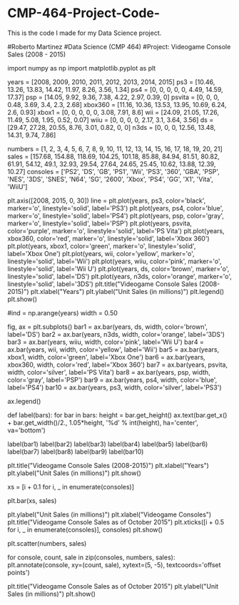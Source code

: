 # CMP-464-Project-Code-
This is the code I made for my Data Science project.

#Roberto Martinez
#Data Science (CMP 464)
#Project: Videogame Console Sales (2008 - 2015)

import numpy as np
import matplotlib.pyplot as plt

years = [2008, 2009, 2010, 2011, 2012, 2013, 2014, 2015]
ps3 = [10.46, 13.26, 13.83, 14.42, 11.97, 8.26, 3.56, 1.34]
ps4 = [0, 0, 0, 0, 0, 4.49, 14.59, 17.37]
psp = [14.05, 9.92, 9.36, 7.38, 4.22, 2.97, 0.39, 0]
psvita = [0, 0, 0, 0.48, 3.69, 3.4, 2.3, 2.68]
xbox360 = [11.16, 10.36, 13.53, 13.95, 10.69, 6.24, 2.6, 0.93]
xbox1 = [0, 0, 0, 0, 0, 3.08, 7.91, 8.6]
wii = [24.09, 21.05, 17.26, 11.49, 5.08, 1.95, 0.52, 0.07]
wiiu = [0, 0, 0, 0, 2.17, 3.1, 3.64, 3.56]
ds = [29.47, 27.28, 20.55, 8.76, 3.01, 0.82, 0, 0]
n3ds = [0, 0, 0, 12.56, 13.48, 14.31, 9.74, 7.86]

numbers = [1, 2, 3, 4, 5, 6, 7, 8, 9, 10, 11, 12, 13, 14, 15, 16, 17, 18, 19, 20, 21]
sales = [157.68, 154.88, 118.69, 104.25, 101.18, 85.88, 84.94, 81.51, 80.82, 61.91, 54.12, 49.1, 32.93, 29.54, 27.64, 24.65, 25.45, 10.62, 13.88, 12.39, 10.27]
consoles = ['PS2', 'DS', 'GB', 'PS1', 'Wii', 'PS3', '360', 'GBA', 'PSP', 'NES', '3DS', 'SNES', 'N64', 'SG', '2600', 'Xbox', 'PS4', 'GG', 'X1', 'Vita', 'WiiU']

plt.axis([2008, 2015, 0, 30])
line = plt.plot(years, ps3, color='black', marker='o', linestyle='solid', label='PS3')
plt.plot(years, ps4, color='blue', marker='o', linestyle='solid', label='PS4')
plt.plot(years, psp, color='gray', marker='o', linestyle='solid', label='PSP')
plt.plot(years, psvita, color='purple', marker='o', linestyle='solid', label='PS Vita')
plt.plot(years, xbox360, color='red', marker='o', linestyle='solid', label='Xbox 360')
plt.plot(years, xbox1, color='green', marker='o', linestyle='solid', label='Xbox One')
plt.plot(years, wii, color='yellow', marker='o', linestyle='solid', label='Wii')
plt.plot(years, wiiu, color='pink', marker='o', linestyle='solid', label='Wii U')
plt.plot(years, ds, color='brown', marker='o', linestyle='solid', label='DS')
plt.plot(years, n3ds, color='orange', marker='o', linestyle='solid', label='3DS')
plt.title("Videogame Console Sales (2008-2015)")
plt.xlabel("Years")
plt.ylabel("Unit Sales (in millions)")
plt.legend()
plt.show()

#ind = np.arange(years)
width = 0.50

fig, ax = plt.subplots()
bar1 = ax.bar(years, ds, width, color='brown', label='DS')
bar2 = ax.bar(years, n3ds, width, color='orange', label='3DS')
bar3 = ax.bar(years, wiiu, width, color='pink', label='Wii U')
bar4 = ax.bar(years, wii, width, color='yellow', label='Wii')
bar5 = ax.bar(years, xbox1, width, color='green', label='Xbox One')
bar6 = ax.bar(years, xbox360, width, color='red', label='Xbox 360')
bar7 = ax.bar(years, psvita, width, color='silver', label='PS Vita')
bar8 = ax.bar(years, psp, width, color='gray', label='PSP')
bar9 = ax.bar(years, ps4, width, color='blue', label='PS4')
bar10 = ax.bar(years, ps3, width, color='silver', label='PS3')

ax.legend()

def label(bars):
    for bar in bars:
        height = bar.get_height()
        ax.text(bar.get_x() + bar.get_width()/2., 1.05*height, '%d' % int(height), ha='center', va='bottom')

label(bar1)
label(bar2)
label(bar3)
label(bar4)
label(bar5)
label(bar6)
label(bar7)
label(bar8)
label(bar9)
label(bar10)

plt.title("Videogame Console Sales (2008-2015)")
plt.xlabel("Years")
plt.ylabel("Unit Sales (in millions)")
plt.show()

xs = [i + 0.1 for i, _ in enumerate(consoles)]

plt.bar(xs, sales)

plt.ylabel("Unit Sales (in millions)")
plt.xlabel("Videogame Consoles")
plt.title("Videogame Console Sales as of October 2015")
plt.xticks([i + 0.5 for i, _ in enumerate(consoles)], consoles)
plt.show()

plt.scatter(numbers, sales)

for console, count, sale in zip(consoles, numbers, sales):
    plt.annotate(console,
        xy=(count, sale),
        xytext=(5, -5),
        textcoords='offset points')

plt.title("Videogame Console Sales as of October 2015")
plt.ylabel("Unit Sales (in millions)")
plt.show()
